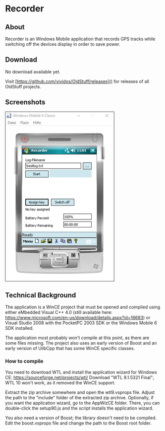 # Recorder #

## About ##

Recorder is an Windows Mobile application that records GPS tracks while
switching off the devices display in order to save power.

## Download ##

No download available yet.

Visit [https://github.com/vividos/OldStuff/releases]() for releases of all OldStuff projects.

## Screenshots ##

![Recorder in WM6 Emulator](recorder-wm6-emulator.png)

## Technical Background ##

The application is a WinCE project that must be opened and compiled using
either eMbedded Visual C++ 4.0 (still available here:
https://www.microsoft.com/en-us/download/details.aspx?id=16683) or Visual
Studio 2008 with the PocketPC 2003 SDK or the Windows Mobile 6 SDK installed.

The application most probably won't compile at this point, as there are some
files missing. The project also uses an early version of Boost and an early
version of UlibCpp that has some WinCE specific classes.

### How to compile ###

You need to download WTL and install the application wizard for Windows CE:
https://sourceforge.net/projects/wtl/
Download "WTL 9.1.5321 Final"; WTL 10 won't work, as it removed the WinCE
support.

Extract the zip archive somewhere and open the wtl9.vsprops file. Adjust the
path to the "include" folder of the extracted zip archive. Optionally, if you
want the application wizard, go to the AppWizCE folder. There, you can
double-click the setup90.js and the script installs the application wizard.

You also need a version of Boost; the library doesn't need to be compiled.
Edit the boost.vsprops file and change the path to the Boost root folder.
